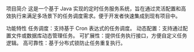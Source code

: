 项目简介
这是一个基于 Java 实现的定时任务服务系统，旨在通过灵活配置和高效执行来满足多场景下的任务调度需求。便于开发者快速集成到现有项目中。

功能特性
任务调度：支持基于 Cron 表达式的任务调度。
动态配置：支持通过配置文件或数据库动态管理任务。
可扩展性：提供任务执行接口，方便自定义任务逻辑。
高可靠性：基于分布式锁防止任务重复执行。
